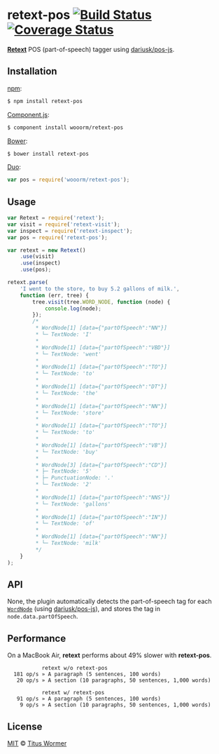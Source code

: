 # retext-pos [![Build Status](https://img.shields.io/travis/wooorm/retext-pos.svg?style=flat)](https://travis-ci.org/wooorm/retext-pos) [![Coverage Status](https://img.shields.io/coveralls/wooorm/retext-pos.svg?style=flat)](https://coveralls.io/r/wooorm/retext-pos?branch=master)

**[Retext](https://github.com/wooorm/retext "Retext")** POS (part-of-speech) tagger using [dariusk/pos-js](https://github.com/dariusk/pos-js).

## Installation

[npm](https://docs.npmjs.com/cli/install):

```bash
$ npm install retext-pos
```

[Component.js](https://github.com/componentjs/component):

```bash
$ component install wooorm/retext-pos
```

[Bower](http://bower.io/#install-packages):

```bash
$ bower install retext-pos
```

[Duo](http://duojs.org/#getting-started):

```javascript
var pos = require('wooorm/retext-pos');
```

## Usage

```javascript
var Retext = require('retext');
var visit = require('retext-visit');
var inspect = require('retext-inspect');
var pos = require('retext-pos');

var retext = new Retext()
    .use(visit)
    .use(inspect)
    .use(pos);

retext.parse(
    'I went to the store, to buy 5.2 gallons of milk.',
    function (err, tree) {
        tree.visit(tree.WORD_NODE, function (node) {
            console.log(node);
        });
        /*
         * WordNode[1] [data={"partOfSpeech":"NN"}]
         * └─ TextNode: 'I'
         *
         * WordNode[1] [data={"partOfSpeech":"VBD"}]
         * └─ TextNode: 'went'
         *
         * WordNode[1] [data={"partOfSpeech":"TO"}]
         * └─ TextNode: 'to'
         *
         * WordNode[1] [data={"partOfSpeech":"DT"}]
         * └─ TextNode: 'the'
         *
         * WordNode[1] [data={"partOfSpeech":"NN"}]
         * └─ TextNode: 'store'
         *
         * WordNode[1] [data={"partOfSpeech":"TO"}]
         * └─ TextNode: 'to'
         *
         * WordNode[1] [data={"partOfSpeech":"VB"}]
         * └─ TextNode: 'buy'
         *
         * WordNode[3] [data={"partOfSpeech":"CD"}]
         * ├─ TextNode: '5'
         * ├─ PunctuationNode: '.'
         * └─ TextNode: '2'
         *
         * WordNode[1] [data={"partOfSpeech":"NNS"}]
         * └─ TextNode: 'gallons'
         *
         * WordNode[1] [data={"partOfSpeech":"IN"}]
         * └─ TextNode: 'of'
         *
         * WordNode[1] [data={"partOfSpeech":"NN"}]
         * └─ TextNode: 'milk'
         */
    }
);
```

## API

None, the plugin automatically detects the part-of-speech tag for each [`WordNode`](https://github.com/wooorm/textom/tree/master#textomwordnode-nlcstwordnode) (using [dariusk/pos-js](https://github.com/dariusk/pos-js)), and stores the tag in `node.data.partOfSpeech`.

## Performance

On a MacBook Air, **retext** performs about 49% slower with **retext-pos**.


```text
           retext w/o retext-pos
  181 op/s » A paragraph (5 sentences, 100 words)
   20 op/s » A section (10 paragraphs, 50 sentences, 1,000 words)

           retext w/ retext-pos
   91 op/s » A paragraph (5 sentences, 100 words)
    9 op/s » A section (10 paragraphs, 50 sentences, 1,000 words)
```

## License

[MIT](LICENSE) © [Titus Wormer](http://wooorm.com)
